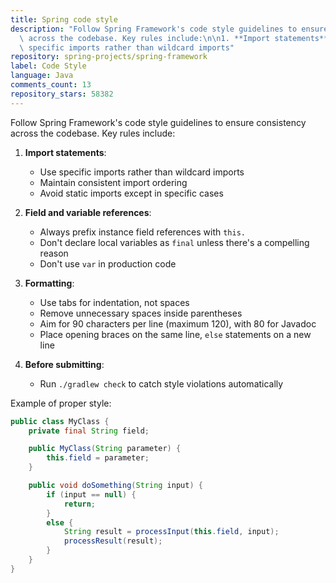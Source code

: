 ```yaml
---
title: Spring code style
description: "Follow Spring Framework's code style guidelines to ensure consistency\
  \ across the codebase. Key rules include:\n\n1. **Import statements**: \n   - Use\
  \ specific imports rather than wildcard imports"
repository: spring-projects/spring-framework
label: Code Style
language: Java
comments_count: 13
repository_stars: 58382
---
```


Follow Spring Framework's code style guidelines to ensure consistency across the codebase. Key rules include:

1. **Import statements**: 
   - Use specific imports rather than wildcard imports
   - Maintain consistent import ordering
   - Avoid static imports except in specific cases

2. **Field and variable references**:
   - Always prefix instance field references with `this.`
   - Don't declare local variables as `final` unless there's a compelling reason
   - Don't use `var` in production code

3. **Formatting**:
   - Use tabs for indentation, not spaces
   - Remove unnecessary spaces inside parentheses
   - Aim for 90 characters per line (maximum 120), with 80 for Javadoc
   - Place opening braces on the same line, `else` statements on a new line

4. **Before submitting**:
   - Run `./gradlew check` to catch style violations automatically

Example of proper style:
```java
public class MyClass {
    private final String field;

    public MyClass(String parameter) {
        this.field = parameter;
    }

    public void doSomething(String input) {
        if (input == null) {
            return;
        }
        else {
            String result = processInput(this.field, input);
            processResult(result);
        }
    }
}
```